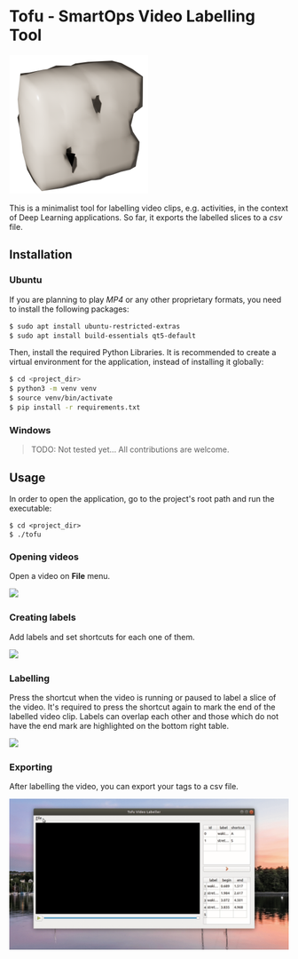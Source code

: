 # Tofu - SmartOps Video Labelling Tool

![](doc/static/img/tofu.png)

This is a minimalist tool for labelling video clips, e.g. activities, in
the context of Deep Learning applications. So far, it exports
the labelled slices to a *csv* file.


## Installation

### Ubuntu

If you are planning to play *MP4* or any other proprietary formats, you need
to install the following packages:

``` bash
$ sudo apt install ubuntu-restricted-extras
$ sudo apt install build-essentials qt5-default
```

Then, install the required Python Libraries.
It is recommended to create a virtual environment for the application, instead
of installing it globally:

```bash
$ cd <project_dir>
$ python3 -m venv venv
$ source venv/bin/activate
$ pip install -r requirements.txt
```


### Windows

> TODO: Not tested yet... All contributions are welcome.


## Usage

In order to open the application, go to the project's root path and run the
executable:

```
$ cd <project_dir>
$ ./tofu
```

### Opening videos

Open a video on **File** menu.

![](doc/static/img/open_video.gif)


### Creating labels

Add labels and set shortcuts for each one of them.

![](doc/static/img/adding_label.gif)


### Labelling

Press the shortcut when the video is running or paused to label a slice of
the video. It's required to press the shortcut again to mark the end of the
labelled video clip. Labels can overlap each other and those which do not have
the end mark are highlighted on the bottom right table.

![](doc/static/img/labelling.gif)


### Exporting

After labelling the video, you can export your tags to a csv file.

![](doc/static/img/export_csv.gif)


